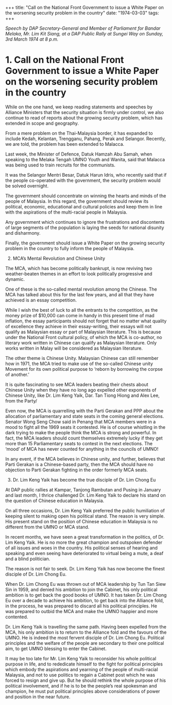 +++ 
title: "Call on the National Front Government to issue a White Paper on the worsening security problem in the country"
date: "1974-03-03"
tags:
+++

_Speech by DAP Secretary-General and Member of Parliament for Bandar Melaka, Mr. Lim Kit Siang, at a DAP Public Rally at Sungei Way on Sunday, 3rd March 1974 at 8 p.m._

# 1. Call on the National Front Government to issue a White Paper on the worsening security problem in the country

While on the one hand, we keep reading statements and speeches by Alliance Ministers that the security situation is firmly under control, we also continue to read of reports about the growing security problem, which has extended in scope and geography.</u>

From a mere problem on the Thai-Malaysia border, it has expanded to include Kedah, Kelantan, Trengganu, Pahang, Perak and Selangor. Recently, we are told, the problem has been extended to Malacca.

Last week, the Minister of Defence, Datuk Hamzah Abu Samah, when speaking to the Melaka Tengah UMNO Youth and Wanita, said that Malacca was being used to train recruits for the communists.

It was the Selangor Mentri Besar, Datuk Harun Idris, who recently said that if the people co-operated with the government, the security problem would be solved overnight.

The government should concentrate on winning the hearts and minds of the people of Malaysia. In this regard, the government should review its political, economic, educational and cultural policies and keep them in line with the aspirations of the multi-racial people in Malaysia.

Any government which continues to ignore the frustrations and discontents of large segments of the population is laying the seeds for national disunity and disharmony.

Finally, the government should issue a White Paper on the growing security problem in the country to fully inform the people of Malaysia.

2. MCA’s Mental Revolution and Chinese Unity

The MCA, which has become politically bankrupt, is now reviving two weather-beaten themes in an effort to look politically progressive and dynamic.

One of these is the so-called mental revolution among the Chinese. The MCA has talked about this for the last few years, and all that they have achieved is an essay competition.

While I wish the best of luck to all the entrants to the competition, as the money prize of $10,000 can come in handy in this present time of mad inflation, the essay participants should not forget that no matter what quality of excellence they achieve in their essay-writing, their essays will not qualify as Malaysian essay or part of Malaysian literature. This is because under the National Front cultural policy, of which the MCA is co-author, no literary work written in Chinese can qualify as Malaysian literature. Only works written in Malay will be considered as Malaysian literature.

The other theme is Chinese Unity. Malaysian Chinese can still remember how in 1971, the MCA tried to make use of the so-called Chinese unity Movement for its own political purpose to ‘reborn by borrowing the corpse of another.’

It is quite fascinating to see MCA leaders beating their chests about Chinese Unity when they have no long ago expelled other exponents of Chinese Unity, like Dr. Lim Keng Yaik, Dar. Tan Tiong Hiong and Alex Lee, from the Party/

Even now, the MCA is quarrelling with the Parti Gerakan and PPP about the allocation of parliamentary and state seats in the coming general elections. Senator Wong Seng Chow said in Penang that MCA members were in a mood to fight all the 1969 seats it contested. He is of course whistling in the dark trying to make the people think the MCA is strong and powerful. In fact, the MCA leaders should count themselves extremely lucky if they get more than 15 Parliamentary seats to contest in the next elections. The ‘mood’ of MCA has never counted for anything in the councils of UMNO!

In any event, if the MCA believes in Chinese unity, and further, believes that Parti Gerakan is a Chinese-based party, then the MCA should have no objection to Parti Gerakan fighting in the order formerly MCA seats.

3. Dr. Lim Keng Yaik has become the true disciple of Dr. Lim Chong Eu

At DAP public rallies at Kampar, Tanjong Rambutan and Pusing in January and last month, I thrice challenged Dr. Lim Keng Yaik to declare his stand on the question of Chinese education in Malaysia.

On all three occasions, Dr. Lim Keng Yaik preferred the public humiliation of keeping silent to making open his political stand. The reason is very simple. His present stand on the position of Chinese education in Malaysia is no different from the UMNO or MCA stand.

In recent months, we have seen a great transformation in the politics, of Dr. Lim Keng Yaik. He is no more the great champion and outspoken defender of all issues and woes in the country. His political senses of hearing and speaking and even seeing have deteriorated to virtual being a mute, a deaf and a blind politician.

The reason is not fair to seek. Dr. Lim Keng Yaik has now become the finest disciple of Dr. Lim Chong Eu.

When Dr. Lim Chong Eu was thrown out of MCA leadership by Tun Tan Siew Sin in 1959, and denied his ambition to join the Cabinet, his only political ambition is to get back the good books of UMNO. It has taken Dr. Lim Chong Eu over a decade to achieve his ambition, to get back into the Alliance fold, in the process, he was prepared to discard all his political principles. He was prepared to outbid the MCA and make the UMNO happier and more contented.

Dr. Lim Keng Yaik is travelling the same path. Having been expelled from the MCA, his only ambition is to return to the Alliance fold and the favours of the UMNO. He is indeed the most fervent disciple of Dr. Lim Chong Eu. Political principles and the welfare of the people are secondary to their one political aim, to get UMNO blessing to enter the Cabinet.

It may be too late for Mr. Lim Keng Yaik to reconsider his whole political purpose in life, and to rededicate himself to the fight for political principles which embody the aspirations and yearning of the people of multi-racial Malaysia, and not to use politics to regain a Cabinet post which he was forced to resign and give up. But he should rethink the whole purpose of his political involvement, and if he is to be the people’s real spokesman and champion, he must put political principles above considerations of power and position in the near future.
 
